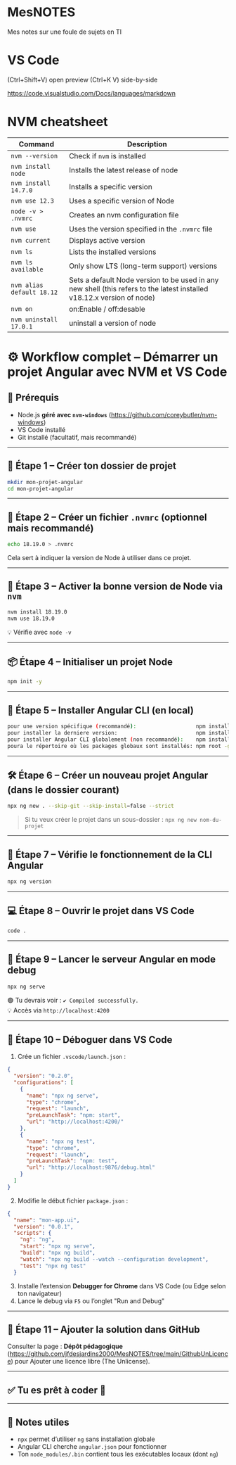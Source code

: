 # MesNOTES
Mes notes sur une foule de sujets en TI


# VS Code
(Ctrl+Shift+V) open preview
(Ctrl+K V) side-by-side 

https://code.visualstudio.com/Docs/languages/markdown


# NVM cheatsheet

Command | Description
---|---
`nvm --version` | Check if `nvm` is installed
`nvm install node` | Installs the latest release of node
`nvm install 14.7.0` | Installs a specific version
`nvm use 12.3` | Uses a specific version of Node
`node -v > .nvmrc` | Creates an nvm configuration file
`nvm use` | Uses the version specified in the `.nvmrc` file
`nvm current` | Displays active version
`nvm ls` | Lists the installed versions
`nvm ls available` | Only show LTS (long-term support) versions
`nvm alias default 18.12` | Sets a default Node version to be used in any new shell (this refers to the latest installed v18.12.x version of node)
`nvm on` | on:Enable / off:desable
`nvm uninstall 17.0.1`| uninstall a version of node

#


# ⚙️ Workflow complet – Démarrer un projet Angular avec NVM et VS Code

## 🧰 Prérequis

- Node.js **géré avec `nvm-windows`** (https://github.com/coreybutler/nvm-windows)
- VS Code installé
- Git installé (facultatif, mais recommandé)

---

## 🧩 Étape 1 – Créer ton dossier de projet

```bash
mkdir mon-projet-angular
cd mon-projet-angular
```

---

## 🧬 Étape 2 – Créer un fichier `.nvmrc` (optionnel mais recommandé)

```bash
echo 18.19.0 > .nvmrc
```

Cela sert à indiquer la version de Node à utiliser dans ce projet.

---

## 🔄 Étape 3 – Activer la bonne version de Node via `nvm`

```bash
nvm install 18.19.0
nvm use 18.19.0
```

💡 Vérifie avec `node -v`

---

## 📦 Étape 4 – Initialiser un projet Node

```bash
npm init -y
```

---

## 🧱 Étape 5 – Installer Angular CLI **(en local)**

```bash
pour une version spécifique (recommandé):                   npm install --save-dev @angular/cli@18
pour installer la derniere version:                         npm install --save-dev @angular/cli
pour installer Angular CLI globalement (non recommandé):    npm install -g @angular/cli
poura le répertoire où les packages globaux sont installés: npm root -g
```

---

## 🛠️ Étape 6 – Créer un nouveau projet Angular (dans le dossier courant)

```bash
npx ng new . --skip-git --skip-install=false --strict
```

> Si tu veux créer le projet dans un sous-dossier : `npx ng new nom-du-projet`

---

## 🧪 Étape 7 – Vérifie le fonctionnement de la CLI Angular

```bash
npx ng version
```

---

## 💻 Étape 8 – Ouvrir le projet dans VS Code

```bash
code .
```

---

## 🐞 Étape 9 – Lancer le serveur Angular en mode debug

```bash
npx ng serve
```

🟢 Tu devrais voir : `✔ Compiled successfully.`  
💡 Accès via `http://localhost:4200`

---

## 🐛 Étape 10 – Déboguer dans VS Code

1. Crée un fichier `.vscode/launch.json` :

```json
{
  "version": "0.2.0",
  "configurations": [
    {
      "name": "npx ng serve",
      "type": "chrome",
      "request": "launch",
      "preLaunchTask": "npm: start",
      "url": "http://localhost:4200/"
    },
    {
      "name": "npx ng test",
      "type": "chrome",
      "request": "launch",
      "preLaunchTask": "npm: test",
      "url": "http://localhost:9876/debug.html"
    }
  ]
}
```
2. Modifie le début fichier `package.json` :
```json
{
  "name": "mon-app.ui",
  "version": "0.0.1",
  "scripts": {
    "ng": "ng",
    "start": "npx ng serve",
    "build": "npx ng build",
    "watch": "npx ng build --watch --configuration development",
    "test": "npx ng test"    
  }
```

3. Installe l’extension **Debugger for Chrome** dans VS Code (ou Edge selon ton navigateur)
4. Lance le debug via `F5` ou l’onglet "Run and Debug"


---

## 🔄 Étape 11 – Ajouter la solution dans GitHub
Consulter la page : **Dépôt pédagogique** (https://github.com/jfdesjardins2000/MesNOTES/tree/main/GithubUnLicence) pour Ajouter une licence libre (The Unlicense).

---

## ✅ Tu es prêt à coder 🚀

---

## 📌 Notes utiles

- `npx` permet d’utiliser `ng` sans installation globale
- Angular CLI cherche `angular.json` pour fonctionner
- Ton `node_modules/.bin` contient tous les exécutables locaux (dont `ng`)
